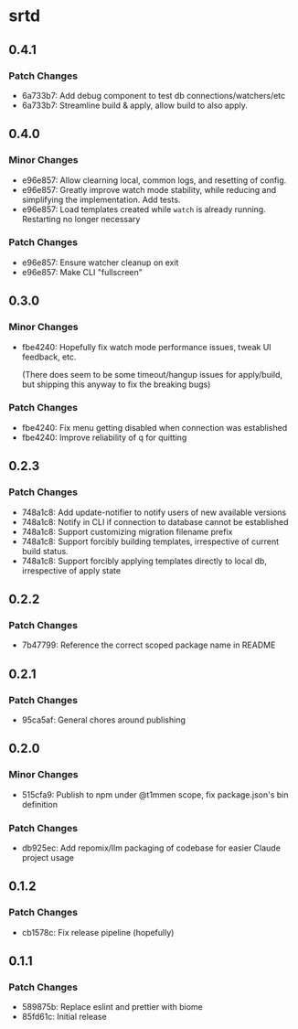 # srtd

## 0.4.1

### Patch Changes

- 6a733b7: Add debug component to test db connections/watchers/etc
- 6a733b7: Streamline build & apply, allow build to also apply.

## 0.4.0

### Minor Changes

- e96e857: Allow clearning local, common logs, and resetting of config.
- e96e857: Greatly improve watch mode stability, while reducing and simplifying the implementation. Add tests.
- e96e857: Load templates created while `watch` is already running. Restarting no longer necessary

### Patch Changes

- e96e857: Ensure watcher cleanup on exit
- e96e857: Make CLI "fullscreen"

## 0.3.0

### Minor Changes

- fbe4240: Hopefully fix watch mode performance issues, tweak UI feedback, etc.

  (There does seem to be some timeout/hangup issues for apply/build, but shipping this anyway to fix the breaking bugs)

### Patch Changes

- fbe4240: Fix menu getting disabled when connection was established
- fbe4240: Improve reliability of q for quitting

## 0.2.3

### Patch Changes

- 748a1c8: Add update-notifier to notify users of new available versions
- 748a1c8: Notify in CLI if connection to database cannot be established
- 748a1c8: Support customizing migration filename prefix
- 748a1c8: Support forcibly building templates, irrespective of current build status.
- 748a1c8: Support forcibly applying templates directly to local db, irrespective of apply state

## 0.2.2

### Patch Changes

- 7b47799: Reference the correct scoped package name in README

## 0.2.1

### Patch Changes

- 95ca5af: General chores around publishing

## 0.2.0

### Minor Changes

- 515cfa9: Publish to npm under @t1mmen scope, fix package.json's bin definition

### Patch Changes

- db925ec: Add repomix/llm packaging of codebase for easier Claude project usage

## 0.1.2

### Patch Changes

- cb1578c: Fix release pipeline (hopefully)

## 0.1.1

### Patch Changes

- 589875b: Replace eslint and prettier with biome
- 85fd61c: Initial release
